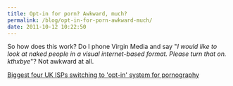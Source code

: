 ```yaml
---
title: Opt-in for porn? Awkward, much?
permalink: /blog/opt-in-for-porn-awkward-much/
date: 2011-10-12 10:22:50
---
```


So how does this work? Do I phone Virgin Media and say "_I would like to look at naked people in a visual internet-based format. Please turn that on. kthxbye_"? Not awkward at all. 

[Biggest four UK ISPs switching to 'opt-in' system for pornography](http://www.guardian.co.uk/society/2011/oct-11-pornography-internet-service-providers?newsfeed=true)